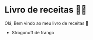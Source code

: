 # Livro de receitas :man_cook:
Olá, Bem vindo ao meu livro de receitas :wave:

 - Strogonoff de frango
